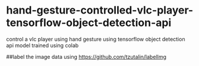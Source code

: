 # hand-gesture-controlled-vlc-player-tensorflow-object-detection-api
control a vlc player using hand gesture using tensorflow object detection api  model trained using colab

##label the image data using 
https://github.com/tzutalin/labelImg

